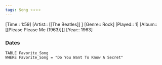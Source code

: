 ```yaml
---
tags: Song ⭐⭐⭐⭐ 
---
```

[Time:: 1:59]
[Artist:: [[The Beatles]] ]
[Genre:: Rock]
[Played:: 1]
[Album:: [[Please Please Me (1963)]]]
[Year:: 1963]
### Dates
````dataview
TABLE Favorite_Song
WHERE Favorite_Song = "Do You Want To Know A Secret"
````
